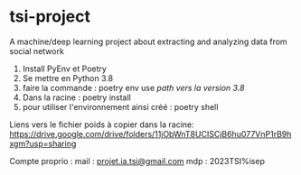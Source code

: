 # tsi-project
A machine/deep learning project about extracting and analyzing data from social network

1. Install PyEnv et Poetry
2. Se mettre en Python 3.8
3. faire la commande : poetry env use *path vers la version 3.8*
3. Dans la racine : poetry install
4. pour utiliser l'environnement ainsi créé : poetry shell

Liens vers le fichier poids à copier dans la racine:
https://drive.google.com/drive/folders/11jObWnT8UCISCjB6hu077VnP1rB9hxgm?usp=sharing

Compte proprio :
mail : projet.ia.tsi@gmail.com
mdp : 2023TSI%isep